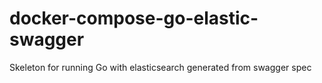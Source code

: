 # docker-compose-go-elastic-swagger
Skeleton for running Go with elasticsearch generated from swagger spec
